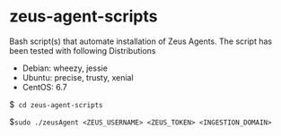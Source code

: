 # zeus-agent-scripts
Bash script(s) that automate installation of Zeus Agents.
The script has been tested with following Distributions
- Debian: wheezy, jessie
- Ubuntu: precise, trusty, xenial
- CentOS: 6.7

$``` cd zeus-agent-scripts```

$```sudo ./zeusAgent <ZEUS_USERNAME> <ZEUS_TOKEN> <INGESTION_DOMAIN>```
